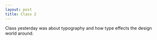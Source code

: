 ```yaml
---
layout: post
title: Class 2
---
```


Class yesterday was about typography and how type effects the design world around.
